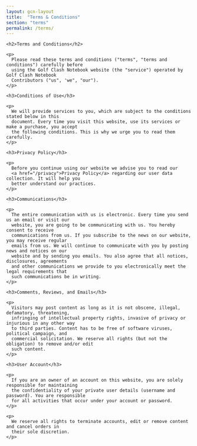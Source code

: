 ```yaml
---
layout: gcn-layout
title:  "Terms & Conditions"
section: "terms"
permalink: /terms/
---
```


<div class="row">

  <div class="col-lg-8 col-lg-offset-2 col-md-10 col-md-offset-1 col-sm-12">

    <h2>Terms and Conditions</h2>

    <p>
      Please read these terms and conditions ("terms", "terms and conditions") carefully before
      using the Golf Clash Notebook website (the "service") operated by Golf Clash Notebook
      Contributors ("us", 'we", "our").
    </p>

    <h3>Conditions of Use</h3>

    <p>
      We will provide services to you, which are subject to the conditions stated below in this
      document. Every time you visit this website, use its services or make a purchase, you accept
      the following conditions. This is why we urge you to read them carefully.
    </p>

    <h3>Privacy Policy</h3>

    <p>
      Before you continue using our website we advise you to read our
      <a href="/privacy">Privacy Policy</a> regarding our user data collection. It will help you
      better understand our practices.
    </p>

    <h3>Communications</h3>

    <p>
      The entire communication with us is electronic. Every time you send us an email or visit our
      website, you are going to be communicating with us. You hereby consent to receive
      communications from us. If you subscribe to the news on our website, you may receive regular
      emails from us. We will continue to communicate with you by posting news and notices on our
      website and by sending you emails. You also agree that all notices, disclosures, agreements
      and other communications we provide to you electronically meet the legal requirements that
      such communications be in writing.
    </p>

    <h3>Comments, Reviews, and Emails</h3>

    <p>
      Visitors may post content as long as it is not obscene, illegal, defamatory, threatening,
      infringing of intellectual property rights, invasive of privacy or injurious in any other way
      to third parties. Content has to be free of software viruses, political campaign, and
      commercial solicitation. We reserve all rights (but not the obligation) to remove and/or edit
      such content.
    </p>

    <h3>User Account</h3>

    <p>
      If you are an owner of an account on this website, you are solely responsible for maintaining
      the confidentiality of your private user details (username and password). You are responsible
      for all activities that occur under your account or password.
    </p>

    <p>
      We reserve all rights to terminate accounts, edit or remove content and cancel orders in
      their sole discretion.
    </p>

  </div>

</div>
